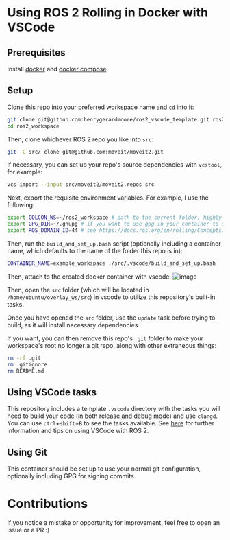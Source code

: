 # Using ROS 2 Rolling in Docker with VSCode

## Prerequisites

Install [docker](https://docs.docker.com/engine/install/) and [docker compose](https://docs.docker.com/compose/install/).

## Setup

Clone this repo into your preferred workspace name and `cd` into it:
```bash
git clone git@github.com:henrygerardmoore/ros2_vscode_template.git ros2_workspace
cd ros2_workspace
```

Then, clone whichever ROS 2 repo you like into `src`:
```bash
git -C src/ clone git@github.com:moveit/moveit2.git
```

If necessary, you can set up your repo's source dependencies with `vcstool`, for example:
```bash
vcs import --input src/moveit2/moveit2.repos src
```

Next, export the requisite environment variables. For example, I use the following:

```bash
export COLCON_WS=~/ros2_workspace # path to the current folder, highly recommended
export GPG_DIR=~/.gnupg # if you want to use gpg in your container to sign your commits
export ROS_DOMAIN_ID=44 # see https://docs.ros.org/en/rolling/Concepts/Intermediate/About-Domain-ID.html
```

Then, run the `build_and_set_up.bash` script (optionally including a container name, which defaults to the name of the folder this repo is in):
```bash
CONTAINER_NAME=example_workspace ./src/.vscode/build_and_set_up.bash
```

Then, attach to the created docker container with vscode:
![image](https://github.com/henrygerardmoore/ros2_vscode_template/assets/44307180/ae93aba0-6360-4f66-8604-b03fbafde3b5)

Then, open the `src` folder (which will be located in `/home/ubuntu/overlay_ws/src`) in vscode to utilize this repository's built-in tasks.

Once you have opened the `src` folder, use the `update` task before trying to build, as it will install necessary dependencies.

If you want, you can then remove this repo's `.git` folder to make your workspace's root no longer a git repo, along with other extraneous things:

```bash
rm -rf .git
rm .gitignore
rm README.md
```

## Using VSCode tasks

This repository includes a template `.vscode` directory with the tasks you will need to build your code (in both release and debug mode) and use `clangd`.
You can use `ctrl`+`shift`+`B` to see the tasks available.
See [here](https://github.com/kineticsystem/vscode_ros2) for further information and tips on using VSCode with ROS 2.

## Using Git

This container should be set up to use your normal git configuration, optionally including GPG for signing commits.

# Contributions

If you notice a mistake or opportunity for improvement, feel free to open an issue or a PR :)
